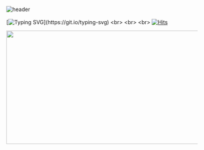 <!--![header](https://capsule-render.vercel.app/api?type=venom&height=300&color=gradient&customColorList=0,1,3,4,7,9,10,13,14,15,15,16,18,18,27,28&text=yeonu)-->
<!--![github-header-image (2)](https://github.com/yeonod/yeonod/assets/104813592/82f68a64-4198-472d-9786-6132538a3c84)-->
<!--![header](https://github.com/nuyeo/nuyeo/assets/104813592/1cab5cff-aae0-4a28-bd2a-8dcaba4e791d)-->
![header](https://capsule-render.vercel.app/api?type=cylinder&height=20&color=gradient&customColorList=15&reversal=true)<br> 
<br>
[![Typing SVG](https://readme-typing-svg.herokuapp.com?font=Rock+Salt&size=40&pause=1000&color=F7BBBB&random=false&width=1000&height=100&lines=Welcome+To+Yeonu's+github+(^._.^)ﾉ)](https://git.io/typing-svg)
<br>
<br>
<br>
[![Hits](https://hits.seeyoufarm.com/api/count/incr/badge.svg?url=https%3A%2F%2Fgithub.com%2Fnuyeo&count_bg=%23F7BBBB&title_bg=%23555555&icon_color=%23E7E7E7&title=hits&edge_flat=false)](https://hits.seeyoufarm.com)
<br>

<div align="center">
  <a href="https://github.com/devxb/gitanimals">
    <img
      src="https://render.gitanimals.org/farms/nuyeo"
      width="600"
      height="300"
    />
  </a>
</div>﻿
    
<!---
nuyeo/nuyeo is a ✨ special ✨ repository because its `README.md` (this file) appears on your GitHub profile.
You can click the Preview link to take a look at your changes.
--->
